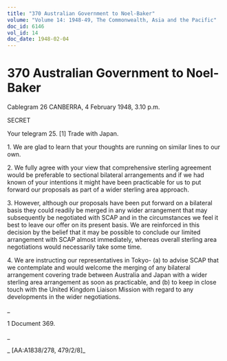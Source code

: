 ```yaml
---
title: "370 Australian Government to Noel-Baker"
volume: "Volume 14: 1948-49, The Commonwealth, Asia and the Pacific"
doc_id: 6146
vol_id: 14
doc_date: 1948-02-04
---
```


# 370 Australian Government to Noel-Baker

Cablegram 26 CANBERRA, 4 February 1948, 3.10 p.m.

SECRET

Your telegram 25. [1] Trade with Japan.

1\. We are glad to learn that your thoughts are running on similar lines to our own.

2\. We fully agree with your view that comprehensive sterling agreement would be preferable to sectional bilateral arrangements and if we had known of your intentions it might have been practicable for us to put forward our proposals as part of a wider sterling area approach.

3\. However, although our proposals have been put forward on a bilateral basis they could readily be merged in any wider arrangement that may subsequently be negotiated with SCAP and in the circumstances we feel it best to leave our offer on its present basis. We are reinforced in this decision by the belief that it may be possible to conclude our limited arrangement with SCAP almost immediately, whereas overall sterling area negotiations would necessarily take some time.

4\. We are instructing our representatives in Tokyo- (a) to advise SCAP that we contemplate and would welcome the merging of any bilateral arrangement covering trade between Australia and Japan with a wider sterling area arrangement as soon as practicable, and (b) to keep in close touch with the United Kingdom Liaison Mission with regard to any developments in the wider negotiations.

_

1 Document 369.

_

_ [AA:A1838/278, 479/2/8]_
